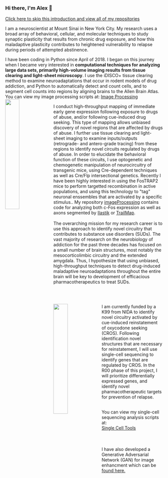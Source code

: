 ### Hi there, I'm Alex 👋

<a href="https://github.com/alexcwsmith?tab=repositories">Click here to skip this introduction and view all of my repositories</a>

I am a neuroscientist at Mount Sinai in New York City. My research uses a broad array of behavioral, cellular, and molecular techniques to study synaptic 
plasticity that results from chronic drug exposure, and how this maladaptive plasticity contributes to heightened vulnerability to relapse during periods of 
attempted abstinence.
<section>
I have been coding in Python since April of 2018. I began on this journey when I became very interested in <b>computational techniques for analyzing large data
 sets, primarily high-volume imaging results from tissue clearing and light-sheet microscopy</b>. I use the iDISCO+ tissue clearing method to examine 
 neuroadaptations that occur in rodent models of drug addiction, and Python to automatically detect and count cells, and to segment cell counts into regions by 
 aligning brains to the Allen Brain Atlas.
<br>
You can view my image processing scripts at: <a href="https://github.com/alexcwsmith/imageProcessing/">Image Processing</a>
<br>
<img src="https://imgur.com/9ErGhMh.jpg" width="30%" height="30%" ALIGN="left" />
<p>
I conduct high-throughput mapping of immediate early gene expression following exposure to drugs of abuse, and/or following cue-induced drug seeking. This type of 
  mapping allows unbiased discovery of novel regions that are affected by drugs of abuse. I further use tissue clearing and light-sheet imaging to examine inputs/outputs (retrograde- and antero-grade tracing) from these regions to identify novel circuits regulated by drugs of abuse. In order to elucidate the behavioral function of these circuits, I use optogenetic and chemogenetic manipulation of neurocircuitry of transgenic mice, using Cre-dependent techniques as well as Cre/Flp intersectional genetics. Recently I have been highly interested in using the FosTRAP2 mice to perform targetted recombination in active populations, and using this technology to "tag" neuronal enssembles that are activated by a specific stimulus.. My repository <a href="http://www.github.com/alexcwsmith/imageProcessing"  style="display: inline">imageProcessing</a> contains code for analyzing both c-Fos expression as well as axons segmented by <a href="http://ilastik.org" style="display: inline">Ilastik</a> or <a href="https://github.com/AlbertPun/TRAILMAP" style="display: inline">TrailMap</a>.
<br>
<br>
The overarching mission for my research career is to use this approach to identify novel circuitry that contributes to substance use disorders (SUDs). The vast 
  majority of research on the neurobiology of addiction for the past three decades has focused on a small number of brain structures, most notably the 
  mesocorticolimbic circuitry and the extended amygdala. Thus, I hypothesize that using unbiased, high-throughput techniques to detect drug-induced maladaptive 
  neuroadaptations throughout the entire brain will be key to development of efficacious pharmacotherapeutics to treat SUDs.
 </p>
</section>
<br>
<br>
<section>
<img src="https://i.imgur.com/6cMiYvy.png" width="30%" height="30%" ALIGN="left" />
<p>
I am currently funded by a K99 from NIDA to identify novel circuitry activated by cue-induced reinstatement of oxycodone seeking (CROS). Following identification 
  novel structures that are necessary for reinstatement, I will use single-cell sequencing to identify genes that are regulated by CROS. In the R00 phase of this 
  project, I will prioritize differentially expressed genes, and identify novel pharmacotherapeutic targets for prevention of relapse.
</p>
<br>
You can view my single-cell sequencing analysis scripts at: 
<br>
<a href="https://github.com/alexcwsmith/singleCellTools/">Single Cell Tools</a>
<br>
</section>
<br><br><br>
<section>
I have also developed a Generative Adversarial Network (GAN) for image enhancment which can be <a href="https://github.com/alexcwsmith/GANfocal/">found here.</a>

</section>
<!--
**alexcwsmith/alexcwsmith** is a ✨ _special_ ✨ repository because its `README.md` (this file) appears on your GitHub profile.



